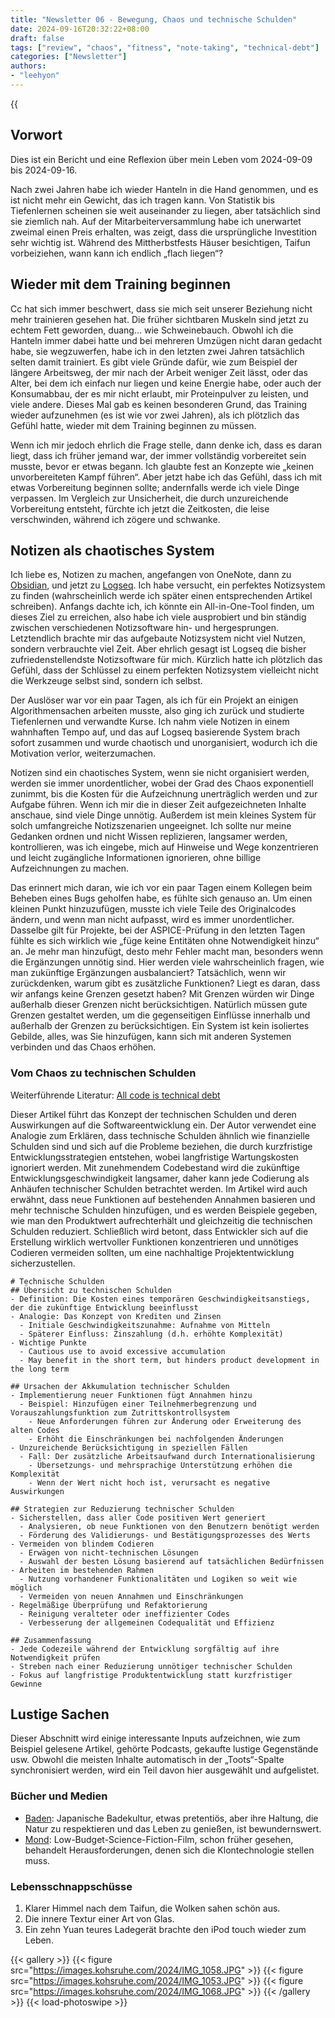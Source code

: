 ```yaml
---
title: "Newsletter 06 - Bewegung, Chaos und technische Schulden"
date: 2024-09-16T20:32:22+08:00
draft: false
tags: ["review", "chaos", "fitness", "note-taking", "technical-debt"]
categories: ["Newsletter"]
authors:
- "leehyon"
---
```


{{<audio src="audio/tropical-rainforest.mp3" caption="♪ Tropical Rainforest - S.H.E" >}}

## Vorwort

Dies ist ein Bericht und eine Reflexion über mein Leben vom 2024-09-09 bis 2024-09-16.

Nach zwei Jahren habe ich wieder Hanteln in die Hand genommen, und es ist nicht mehr ein Gewicht, das ich tragen kann. Von Statistik bis Tiefenlernen scheinen sie weit auseinander zu liegen, aber tatsächlich sind sie ziemlich nah. Auf der Mitarbeiterversammlung habe ich unerwartet zweimal einen Preis erhalten, was zeigt, dass die ursprüngliche Investition sehr wichtig ist. Während des Mittherbstfests Häuser besichtigen, Taifun vorbeiziehen, wann kann ich endlich „flach liegen“?

## Wieder mit dem Training beginnen

Cc hat sich immer beschwert, dass sie mich seit unserer Beziehung nicht mehr trainieren gesehen hat. Die früher sichtbaren Muskeln sind jetzt zu echtem Fett geworden, duang... wie Schweinebauch. Obwohl ich die Hanteln immer dabei hatte und bei mehreren Umzügen nicht daran gedacht habe, sie wegzuwerfen, habe ich in den letzten zwei Jahren tatsächlich selten damit trainiert. Es gibt viele Gründe dafür, wie zum Beispiel der längere Arbeitsweg, der mir nach der Arbeit weniger Zeit lässt, oder das Alter, bei dem ich einfach nur liegen und keine Energie habe, oder auch der Konsumabbau, der es mir nicht erlaubt, mir Proteinpulver zu leisten, und viele andere. Dieses Mal gab es keinen besonderen Grund, das Training wieder aufzunehmen (es ist wie vor zwei Jahren), als ich plötzlich das Gefühl hatte, wieder mit dem Training beginnen zu müssen.

Wenn ich mir jedoch ehrlich die Frage stelle, dann denke ich, dass es daran liegt, dass ich früher jemand war, der immer vollständig vorbereitet sein musste, bevor er etwas begann. Ich glaubte fest an Konzepte wie „keinen unvorbereiteten Kampf führen“. Aber jetzt habe ich das Gefühl, dass ich mit etwas Vorbereitung beginnen sollte; andernfalls werde ich viele Dinge verpassen. Im Vergleich zur Unsicherheit, die durch unzureichende Vorbereitung entsteht, fürchte ich jetzt die Zeitkosten, die leise verschwinden, während ich zögere und schwanke.

## Notizen als chaotisches System

Ich liebe es, Notizen zu machen, angefangen von OneNote, dann zu [Obsidian](https://obsidian.md/), und jetzt zu [Logseq](https://logseq.com/). Ich habe versucht, ein perfektes Notizsystem zu finden (wahrscheinlich werde ich später einen entsprechenden Artikel schreiben). Anfangs dachte ich, ich könnte ein All-in-One-Tool finden, um dieses Ziel zu erreichen, also habe ich viele ausprobiert und bin ständig zwischen verschiedenen Notizsoftware hin- und hergesprungen. Letztendlich brachte mir das aufgebaute Notizsystem nicht viel Nutzen, sondern verbrauchte viel Zeit. Aber ehrlich gesagt ist Logseq die bisher zufriedenstellendste Notizsoftware für mich. Kürzlich hatte ich plötzlich das Gefühl, dass der Schlüssel zu einem perfekten Notizsystem vielleicht nicht die Werkzeuge selbst sind, sondern ich selbst.

Der Auslöser war vor ein paar Tagen, als ich für ein Projekt an einigen Algorithmensachen arbeiten musste, also ging ich zurück und studierte Tiefenlernen und verwandte Kurse. Ich nahm viele Notizen in einem wahnhaften Tempo auf, und das auf Logseq basierende System brach sofort zusammen und wurde chaotisch und unorganisiert, wodurch ich die Motivation verlor, weiterzumachen.

Notizen sind ein chaotisches System, wenn sie nicht organisiert werden, werden sie immer unordentlicher, wobei der Grad des Chaos exponentiell zunimmt, bis die Kosten für die Aufzeichnung unerträglich werden und zur Aufgabe führen. Wenn ich mir die in dieser Zeit aufgezeichneten Inhalte anschaue, sind viele Dinge unnötig. Außerdem ist mein kleines System für solch umfangreiche Notizszenarien ungeeignet. Ich sollte nur meine Gedanken ordnen und nicht Wissen replizieren, langsamer werden, kontrollieren, was ich eingebe, mich auf Hinweise und Wege konzentrieren und leicht zugängliche Informationen ignorieren, ohne billige Aufzeichnungen zu machen.

Das erinnert mich daran, wie ich vor ein paar Tagen einem Kollegen beim Beheben eines Bugs geholfen habe, es fühlte sich genauso an. Um einen kleinen Punkt hinzuzufügen, musste ich viele Teile des Originalcodes ändern, und wenn man nicht aufpasst, wird es immer unordentlicher. Dasselbe gilt für Projekte, bei der ASPICE-Prüfung in den letzten Tagen fühlte es sich wirklich wie „füge keine Entitäten ohne Notwendigkeit hinzu“ an. Je mehr man hinzufügt, desto mehr Fehler macht man, besonders wenn die Ergänzungen unnötig sind. Hier werden viele wahrscheinlich fragen, wie man zukünftige Ergänzungen ausbalanciert? Tatsächlich, wenn wir zurückdenken, warum gibt es zusätzliche Funktionen? Liegt es daran, dass wir anfangs keine Grenzen gesetzt haben? Mit Grenzen würden wir Dinge außerhalb dieser Grenzen nicht berücksichtigen. Natürlich müssen gute Grenzen gestaltet werden, um die gegenseitigen Einflüsse innerhalb und außerhalb der Grenzen zu berücksichtigen. Ein System ist kein isoliertes Gebilde, alles, was Sie hinzufügen, kann sich mit anderen Systemen verbinden und das Chaos erhöhen.

### Vom Chaos zu technischen Schulden

Weiterführende Literatur: [All code is technical debt](https://www.tokyodev.com/articles/all-code-is-technical-debt)

Dieser Artikel führt das Konzept der technischen Schulden und deren Auswirkungen auf die Softwareentwicklung ein. Der Autor verwendet eine Analogie zum Erklären, dass technische Schulden ähnlich wie finanzielle Schulden sind und sich auf die Probleme beziehen, die durch kurzfristige Entwicklungsstrategien entstehen, wobei langfristige Wartungskosten ignoriert werden. Mit zunehmendem Codebestand wird die zukünftige Entwicklungsgeschwindigkeit langsamer, daher kann jede Codierung als Anhäufen technischer Schulden betrachtet werden. Im Artikel wird auch erwähnt, dass neue Funktionen auf bestehenden Annahmen basieren und mehr technische Schulden hinzufügen, und es werden Beispiele gegeben, wie man den Produktwert aufrechterhält und gleichzeitig die technischen Schulden reduziert. Schließlich wird betont, dass Entwickler sich auf die Erstellung wirklich wertvoller Funktionen konzentrieren und unnötiges Codieren vermeiden sollten, um eine nachhaltige Projektentwicklung sicherzustellen.

```markmap
# Technische Schulden
## Übersicht zu technischen Schulden
- Definition: Die Kosten eines temporären Geschwindigkeitsanstiegs, der die zukünftige Entwicklung beeinflusst
- Analogie: Das Konzept von Krediten und Zinsen
  - Initiale Geschwindigkeitszunahme: Aufnahme von Mitteln
  - Späterer Einfluss: Zinszahlung (d.h. erhöhte Komplexität)
- Wichtige Punkte
  - Cautious use to avoid excessive accumulation
  - May benefit in the short term, but hinders product development in the long term

## Ursachen der Akkumulation technischer Schulden
- Implementierung neuer Funktionen fügt Annahmen hinzu
  - Beispiel: Hinzufügen einer Teilnehmerbegrenzung und Vorauszahlungsfunktion zum Zutrittskontrollsystem
    - Neue Anforderungen führen zur Änderung oder Erweiterung des alten Codes
    - Erhöht die Einschränkungen bei nachfolgenden Änderungen
- Unzureichende Berücksichtigung in speziellen Fällen
  - Fall: Der zusätzliche Arbeitsaufwand durch Internationalisierung
    - Übersetzungs- und mehrsprachige Unterstützung erhöhen die Komplexität
    - Wenn der Wert nicht hoch ist, verursacht es negative Auswirkungen

## Strategien zur Reduzierung technischer Schulden
- Sicherstellen, dass aller Code positiven Wert generiert
  - Analysieren, ob neue Funktionen von den Benutzern benötigt werden
  - Förderung des Validierungs- und Bestätigungsprozesses des Werts
- Vermeiden von blindem Codieren
  - Erwägen von nicht-technischen Lösungen
  - Auswahl der besten Lösung basierend auf tatsächlichen Bedürfnissen
- Arbeiten im bestehenden Rahmen
  - Nutzung vorhandener Funktionalitäten und Logiken so weit wie möglich
  - Vermeiden von neuen Annahmen und Einschränkungen
- Regelmäßige Überprüfung und Refaktorierung
  - Reinigung veralteter oder ineffizienter Codes
  - Verbesserung der allgemeinen Codequalität und Effizienz

## Zusammenfassung
- Jede Codezeile während der Entwicklung sorgfältig auf ihre Notwendigkeit prüfen
- Streben nach einer Reduzierung unnötiger technischer Schulden
- Fokus auf langfristige Produktentwicklung statt kurzfristiger Gewinne
```

## Lustige Sachen

Dieser Abschnitt wird einige interessante Inputs aufzeichnen, wie zum Beispiel gelesene Artikel, gehörte Podcasts, gekaufte lustige Gegenstände usw. Obwohl die meisten Inhalte automatisch in der „Toots“-Spalte synchronisiert werden, wird ein Teil davon hier ausgewählt und aufgelistet.

### Bücher und Medien

- [Baden](https://movie.douban.com/subject/36053033/): Japanische Badekultur, etwas pretentiös, aber ihre Haltung, die Natur zu respektieren und das Leben zu genießen, ist bewundernswert.
- [Mond](https://movie.douban.com/subject/3073124/): Low-Budget-Science-Fiction-Film, schon früher gesehen, behandelt Herausforderungen, denen sich die Klontechnologie stellen muss.

### Lebensschnappschüsse

1. Klarer Himmel nach dem Taifun, die Wolken sahen schön aus.
2. Die innere Textur einer Art von Glas.
3. Ein zehn Yuan teures Ladegerät brachte den iPod touch wieder zum Leben.

{{< gallery >}}
  {{< figure src="https://images.kohsruhe.com/2024/IMG_1058.JPG" >}}
  {{< figure src="https://images.kohsruhe.com/2024/IMG_1053.JPG" >}}
  {{< figure src="https://images.kohsruhe.com/2024/IMG_1068.JPG" >}}
{{< /gallery >}}
{{< load-photoswipe >}}
